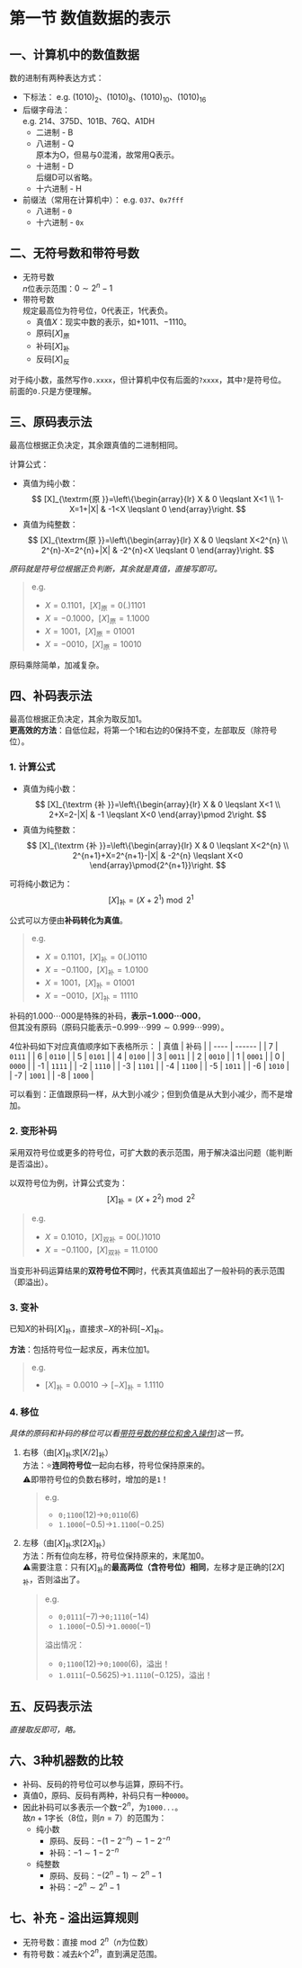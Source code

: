 # 第一节 数值数据的表示

## 一、计算机中的数值数据

数的进制有两种表达方式：

* 下标法：
  e.g. $(1010)_2$、$(1010)_8$、$(1010)_{10}$、$(1010)_{16}$
* 后缀字母法：  
  e.g. 214、375D、101B、76Q、A1DH
  * 二进制 - B
  * 八进制 - Q  
    原本为O，但易与$0$混淆，故常用Q表示。
  * 十进制 - D  
    后缀D可以省略。
  * 十六进制 - H
* 前缀法（常用在计算机中）：
  e.g. `037`、`0x7fff`
  * 八进制 - `0`
  * 十六进制 - `0x`

## 二、无符号数和带符号数

* 无符号数  
  $n$位表示范围：$0 \sim 2^{n}-1$
* 带符号数  
  规定最高位为符号位，$0$代表正，$1$代表负。
  * 真值$X$：现实中数的表示，如$+1011$、$-1110$。
  * 原码$[X]_{\textrm{原}}$
  * 补码$[X]_{\textrm{补}}$
  * 反码$[X]_{\textrm{反}}$

对于纯小数，虽然写作`0.xxxx`，但计算机中仅有后面的`?xxxx`，其中`?`是符号位。  
前面的`0.`只是方便理解。

## 三、原码表示法

最高位根据正负决定，其余跟真值的二进制相同。

计算公式：

* 真值为纯小数：
  $$
  [X]_{\textrm{原 }}=\left\{\begin{array}{lr}
  X & 0 \leqslant X<1 \\
  1-X=1+|X| & -1<X \leqslant 0
  \end{array}\right.
  $$
* 真值为纯整数：
  $$
  [X]_{\textrm{原 }}=\left\{\begin{array}{lr}
  X & 0 \leqslant X<2^{n} \\
  2^{n}-X=2^{n}+|X| & -2^{n}<X \leqslant 0
  \end{array}\right.
  $$

*原码就是符号位根据正负判断，其余就是真值，直接写即可。*

> e.g.
>
> * $X=0.1101$，$[X]_{\textrm{原}}=0(.)1101$
> * $X=-0.1000$，$[X]_{\textrm{原}}=1.1000$
> * $X=1001$，$[X]_{\textrm{原}}=01001$
> * $X=-0010$，$[X]_{\textrm{原}}=10010$

原码乘除简单，加减复杂。

## 四、补码表示法

最高位根据正负决定，其余为取反加$1$。  
**更高效的方法**：自低位起，将第一个$1$和右边的$0$保持不变，左部取反（除符号位）。

### 1. 计算公式

* 真值为纯小数：
  $$
  [X]_{\textrm {补 }}=\left\{\begin{array}{lr}
  X & 0 \leqslant X<1 \\
  2+X=2-|X| & -1 \leqslant X<0
  \end{array}\pmod 2\right.
  $$
* 真值为纯整数：
  $$
  [X]_{\textrm {补 }}=\left\{\begin{array}{lr}
  X & 0 \leqslant X<2^{n} \\
  2^{n+1}+X=2^{n+1}-|X| & -2^{n} \leqslant X<0
  \end{array}\pmod{2^{n+1}}\right.
  $$

可将纯小数记为：
$$
[X]_\textrm{补}=(X+2^1)\bmod2^1
$$

公式可以方便由**补码转化为真值**。

> e.g.
>
> * $X=0.1101$，$[X]_{\textrm{补}}=0(.)0110$
> * $X=-0.1100$，$[X]_{\textrm{补}}=1.0100$
> * $X=1001$，$[X]_{\textrm{补}}=01001$
> * $X=-0010$，$[X]_{\textrm{补}}=11110$

补码的$1.000\cdots000$是特殊的补码，**表示$-1.000\cdots000$**，  
但其没有原码（原码只能表示$-0.999\cdots999\sim0.999\cdots999$）。

4位补码如下对应真值顺序如下表格所示：
| 真值 | 补码 |
| ---- | ------ |
| 7    | `0111` |
| 6    | `0110` |
| 5    | `0101` |
| 4    | `0100` |
| 3    | `0011` |
| 2    | `0010` |
| 1    | `0001` |
| 0    | `0000` |
| -1   | `1111` |
| -2   | `1110` |
| -3   | `1101` |
| -4   | `1100` |
| -5   | `1011` |
| -6   | `1010` |
| -7   | `1001` |
| -8   | `1000` |

可以看到：正值跟原码一样，从大到小减少；但到负值是从大到小减少，而不是增加。

### 2. 变形补码

采用双符号位或更多的符号位，可扩大数的表示范围，用于解决溢出问题（能判断是否溢出）。  

以双符号位为例，计算公式变为：
$$
[X]_\textrm{补}=(X+2^2)\bmod2^2
$$

> e.g.
>
> * $X=0.1010$，$[X]_{\textrm{双补}}=00(.)1010$
> * $X=-0.1100$，$[X]_{\textrm{双补}}=11.0100$

当变形补码运算结果的**双符号位不同**时，代表其真值超出了一般补码的表示范围（即溢出）。

### 3. 变补

已知$X$的补码$[X]_{\textrm{补}}$，直接求$-X$的补码$[-X]_{\textrm{补}}$。

**方法**：包括符号位一起求反，再末位加1。

> e.g.
>
> * $[X]_\textrm{补}=0.0010\rightarrow[-X]_\textrm{补}=1.1110$

### 4. 移位

*具体的原码和补码的移位可以看[带符号数的移位和舍入操作](../../Ep.4%20数值的机器运算/4.4%20带符号数的移位和舍入操作/4.4-Machine_Arithmetic-3.md)]这一节。*

1. 右移（由$[X]_\textrm{补}$求$[X/2]_\textrm{补}$）  
   方法：⭐**连同符号位**一起向右移，符号位保持原来的。  
   ⚠即带符号位的负数右移时，增加的是`1`！
   > e.g.
   >
   > * `0;1100`($12$)→`0;0110`($6$)
   > * `1.1000`($-0.5$)→`1.1100`($-0.25$)

2. 左移（由$[X]_\textrm{补}$求$[2X]_\textrm{补}$）  
   方法：所有位向左移，符号位保持原来的，末尾加$0$。  
   ⚠需要注意：只有$[X]_\textrm{补}$的**最高两位（含符号位）相同**，左移才是正确的$[2X]_\textrm{补}$，否则溢出了。
   > e.g.
   >
   > * `0;0111`($-7$)→`0;1110`($-14$)
   > * `1.1000`($-0.5$)→`1.0000`($-1$)
   >
   > 溢出情况：
   >
   > * `0;1100`($12$)→`0;1000`($6$)，溢出！
   > * `1.0111`($-0.5625$)→`1.1110`($-0.125$)，溢出！

## 五、反码表示法

*直接取反即可，略。*

## 六、3种机器数的比较

* 补码、反码的符号位可以参与运算，原码不行。
* 真值$0$，原码、反码有两种，补码只有一种`0000`。
* 因此补码可以多表示一个数$-2^n$，为`1000...`。  
  故$n+1$字长（8位，则$n=7$）的范围为：
  * 纯小数
    * 原码、反码：$-(1-2^{-n})\sim1-2^{-n}$
    * 补码：$-1\sim1-2^{-n}$
  * 纯整数
    * 原码、反码：$-(2^{n}-1)\sim2^{n}-1$
    * 补码：$-2^{n}\sim2^{n}-1$

## 七、补充 - 溢出运算规则

* 无符号数：直接$\bmod 2^n$（$n$为位数）
* 有符号数：减去$k$个$2^n$，直到满足范围。
